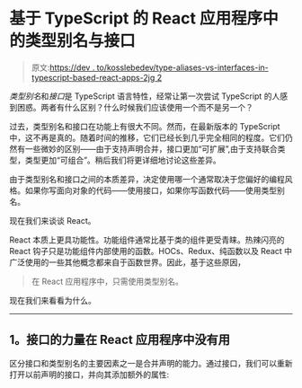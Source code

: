 # 基于 TypeScript 的 React 应用程序中的类型别名与接口

> 原文:[https://dev . to/kosslebedev/type-aliases-vs-interfaces-in-typescript-based-react-apps-2jg 2](https://dev.to/kosslebedev/type-aliases-vs-interfaces-in-typescript-based-react-apps-2jg2)

*类型别名*和*接口*是 TypeScript 语言特性，经常让第一次尝试 TypeScript 的人感到困惑。两者有什么区别？什么时候我们应该使用一个而不是另一个？

过去，类型别名和接口在功能上有很大不同。然而，在最新版本的 TypeScript 中，这不再是真的。随着时间的推移，它们已经长到几乎完全相同的程度。它们仍然有一些微妙的区别——由于支持声明合并，接口更加“可扩展”,由于支持联合类型，类型更加“可组合”。稍后我们将更详细地讨论这些差异。

由于类型别名和接口之间的本质差异，决定使用哪一个通常取决于您偏好的编程风格。如果你写面向对象的代码——使用接口，如果你写函数代码——使用类型别名。

现在我们来谈谈 React。

React 本质上更具功能性。功能组件通常比基于类的组件更受青睐。热辣闪亮的 React 钩子只是功能组件内部使用的函数。HOCs、Redux、纯函数以及 React 中广泛使用的一些其他概念都来自于函数世界。因此，基于这些原因，

> 在 React 应用程序中，只需使用类型别名。

现在我们来看看为什么。

* * *

## [](#1-power-of-interfaces-isnt-useful-in-react-applications)1。接口的力量在 React 应用程序中没有用

区分接口和类型别名的主要因素之一是合并声明的能力。通过接口，我们可以重新打开以前声明的接口，并向其添加额外的属性: